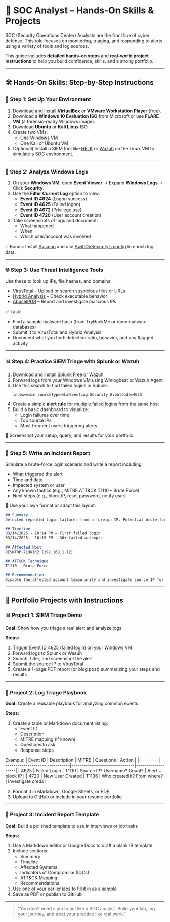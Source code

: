 # 🧪 SOC Analyst – Hands-On Skills & Projects

SOC (Security Operations Center) Analysts are the front line of cyber defense. This role focuses on monitoring, triaging, and responding to alerts using a variety of tools and log sources.

This guide includes **detailed hands-on steps** and **real-world project instructions** to help you build confidence, skills, and a strong portfolio.

---

## 🛠️ Hands-On Skills: Step-by-Step Instructions

### 🔧 Step 1: Set Up Your Environment
1. Download and install **[VirtualBox](https://www.virtualbox.org/)** or **VMware Workstation Player** (free).
2. Download a **Windows 10 Evaluation ISO** from Microsoft or use **FLARE VM** (a forensic-ready Windows image).
3. Download **Ubuntu** or **Kali Linux** ISO.
4. Create two VMs:
   - One Windows VM
   - One Kali or Ubuntu VM
5. (Optional) Install a SIEM tool like [HELK](https://github.com/Cyb3rWard0g/HELK) or [Wazuh](https://wazuh.com/) on the Linux VM to simulate a SOC environment.

---

### 📝 Step 2: Analyze Windows Logs
1. On your **Windows VM**, open **Event Viewer** → Expand **Windows Logs** → Click **Security**.
2. Use the **Filter Current Log** option to view:
   - **Event ID 4624** (Logon success)
   - **Event ID 4625** (Failed logon)
   - **Event ID 4672** (Privilege use)
   - **Event ID 4720** (User account creation)
3. Take screenshots of logs and document:
   - What happened
   - When
   - Which user/account was involved

💡 Bonus: Install [Sysmon](https://learn.microsoft.com/en-us/sysinternals/downloads/sysmon) and use [SwiftOnSecurity’s config](https://github.com/SwiftOnSecurity/sysmon-config) to enrich log data.

---

### 🌐 Step 3: Use Threat Intelligence Tools
Use these to look up IPs, file hashes, and domains:
- [VirusTotal](https://www.virustotal.com/) – Upload or search suspicious files or URLs
- [Hybrid Analysis](https://www.hybrid-analysis.com/) – Check executable behavior
- [AbuseIPDB](https://www.abuseipdb.com/) – Report and investigate malicious IPs

✅ Task:
- Find a sample malware hash (from TryHackMe or open malware databases)
- Submit it to VirusTotal and Hybrid Analysis
- Document what you find: detection ratio, behavior, and any flagged activity

---

### 📊 Step 4: Practice SIEM Triage with Splunk or Wazuh
1. Download and install [Splunk Free](https://www.splunk.com/en_us/download/splunk-enterprise.html) or Wazuh
2. Forward logs from your Windows VM using Winlogbeat or Wazuh Agent
3. Use this search to find failed logins in Splunk:
   ```
   index=main sourcetype=WinEventLog:Security EventCode=4625
   ```
4. Create a simple **alert rule** for multiple failed logins from the same host
5. Build a basic dashboard to visualize:
   - Login failures over time
   - Top source IPs
   - Most frequent users triggering alerts

📸 Screenshot your setup, query, and results for your portfolio

---

### 🧾 Step 5: Write an Incident Report
Simulate a brute-force login scenario and write a report including:
- What triggered the alert
- Time and date
- Impacted system or user
- Any known tactics (e.g., MITRE ATT&CK T1110 – Brute Force)
- Next steps (e.g., block IP, reset password, notify user)

📄 Use your own format or adapt this layout:
```markdown
## Summary
Detected repeated login failures from a foreign IP. Potential brute-force attempt.

## Timeline
03/14/2025 - 10:14 PM – First failed login
03/14/2025 - 10:19 PM – 30+ failed attempts

## Affected Host
DESKTOP-7L9K1K2 (192.168.1.12)

## ATT&CK Technique
T1110 – Brute Force

## Recommendation
Disable the affected account temporarily and investigate source IP for blocklisting.
```

---

## 📁 Portfolio Projects with Instructions

### 📊 Project 1: SIEM Triage Demo
**Goal:** Show how you triage a real alert and analyze logs

**Steps:**
1. Trigger Event ID 4625 (failed login) on your Windows VM
2. Forward logs to Splunk or Wazuh
3. Search, filter, and screenshot the alert
4. Submit the source IP to VirusTotal
5. Create a 1-page PDF report (or blog post) summarizing your steps and results

---

### 📑 Project 2: Log Triage Playbook
**Goal:** Create a reusable playbook for analyzing common events

**Steps:**
1. Create a table or Markdown document listing:
   - Event ID
   - Description
   - MITRE mapping (if known)
   - Questions to ask
   - Response steps

Example:
| Event ID | Description         | MITRE     | Questions                     | Action            |
|----------|---------------------|-----------|-------------------------------|-------------------|
| 4625     | Failed Login        | T1110     | Source IP? Username? Count?  | Alert + block IP  |
| 4720     | New User Created    | T1136     | Who created it? From where?  | Investigate creds |

2. Format it in Markdown, Google Sheets, or PDF
3. Upload to GitHub or include in your resume portfolio

---

### 📄 Project 3: Incident Report Template
**Goal:** Build a polished template to use in interviews or job tasks

**Steps:**
1. Use a Markdown editor or Google Docs to draft a blank IR template
2. Include sections:
   - Summary
   - Timeline
   - Affected Systems
   - Indicators of Compromise (IOCs)
   - ATT&CK Mapping
   - Recommendations
3. Use one of your earlier labs to fill it in as a sample
4. Save as PDF or publish to GitHub

---

> "You don't need a job to act like a SOC analyst. Build your lab, log your journey, and treat your practice like real work."
